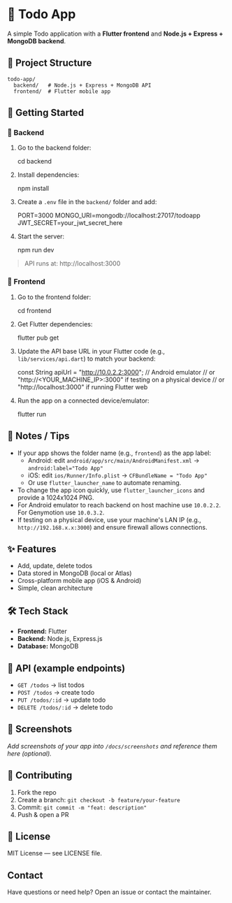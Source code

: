 # 📝 Todo App

A simple Todo application with a **Flutter frontend** and **Node.js + Express + MongoDB backend**.

## 📂 Project Structure

    todo-app/
      backend/   # Node.js + Express + MongoDB API
      frontend/  # Flutter mobile app

## 🚀 Getting Started

### 🔧 Backend

1. Go to the backend folder:

   cd backend

2. Install dependencies:

   npm install

3. Create a `.env` file in the `backend/` folder and add:

   PORT=3000
   MONGO_URI=mongodb://localhost:27017/todoapp
   JWT_SECRET=your_jwt_secret_here

4. Start the server:

   npm run dev

> API runs at: http://localhost:3000

### 📱 Frontend

1. Go to the frontend folder:

   cd frontend

2. Get Flutter dependencies:

   flutter pub get

3. Update the API base URL in your Flutter code (e.g., `lib/services/api.dart`) to match your backend:

   const String apiUrl = "http://10.0.2.2:3000"; // Android emulator
   // or "http://<YOUR_MACHINE_IP>:3000" if testing on a physical device
   // or "http://localhost:3000" if running Flutter web

4. Run the app on a connected device/emulator:

   flutter run

## 🔧 Notes / Tips

- If your app shows the folder name (e.g., `frontend`) as the app label:
  - Android: edit `android/app/src/main/AndroidManifest.xml` -> `android:label="Todo App"`
  - iOS: edit `ios/Runner/Info.plist` -> `CFBundleName = "Todo App"`
  - Or use `flutter_launcher_name` to automate renaming.
- To change the app icon quickly, use `flutter_launcher_icons` and provide a 1024x1024 PNG.
- For Android emulator to reach backend on host machine use `10.0.2.2`. For Genymotion use `10.0.3.2`.
- If testing on a physical device, use your machine's LAN IP (e.g., `http://192.168.x.x:3000`) and ensure firewall allows connections.

## ✨ Features

- Add, update, delete todos
- Data stored in MongoDB (local or Atlas)
- Cross-platform mobile app (iOS & Android)
- Simple, clean architecture

## 🛠️ Tech Stack

- **Frontend:** Flutter
- **Backend:** Node.js, Express.js
- **Database:** MongoDB

## 🧭 API (example endpoints)

- `GET /todos` -> list todos
- `POST /todos` -> create todo
- `PUT /todos/:id` -> update todo
- `DELETE /todos/:id` -> delete todo

## 📸 Screenshots

_Add screenshots of your app into `/docs/screenshots` and reference them here (optional)._

## 🤝 Contributing

1. Fork the repo
2. Create a branch: `git checkout -b feature/your-feature`
3. Commit: `git commit -m "feat: description"`
4. Push & open a PR

## 📄 License

MIT License — see LICENSE file.

## Contact

Have questions or need help? Open an issue or contact the maintainer.
